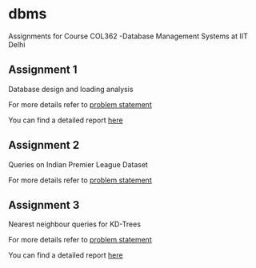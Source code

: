 # dbms
Assignments for Course COL362 -Database Management Systems at IIT Delhi

## Assignment 1

Database design and loading analysis

For more details refer to [problem statement](assignment1/problem_statement.pdf)

You can find a detailed report [here](assignment1/report.pdf)

## Assignment 2

Queries on Indian Premier League Dataset

For more details refer to [problem statement](assignment2/problem_statement.pdf)

## Assignment 3

Nearest neighbour queries for KD-Trees

For more details refer to [problem statement](assignment3/problem_statement.pdf)

You can find a detailed report [here](assignment3/report.pdf)